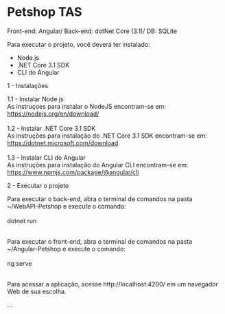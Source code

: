 # Petshop TAS
Front-end: Angular/ Back-end: dotNet Core (3.1)/ DB: SQLite

Para executar o projeto, você deverá ter instalado:
 - Node.js
 - .NET Core 3.1 SDK
 - CLI do Angular
 
1 - Instalações 
 
1.1 - Instalar Node.js 
<br>
    As instruçoes para instalar o NodeJS encontram-se em:
    <br>
    https://nodejs.org/en/download/
<br> <br>
1.2 - Instalar .NET Core 3.1 SDK
<br>
    As instruções para instalação do .NET Core 3.1 SDK encontram-se em:
    <br>
    https://dotnet.microsoft.com/download
<br>    
1.3 - Instalar CLI do Angular
<br>
    As instruções para instalação do Angular CLI encontram-se em:
    <br>
    https://www.npmjs.com/package/@angular/cli
<br>


2 - Executar o projeto

Para executar o back-end, abra o terminal de comandos na pasta ~/WebAPI-Petshop e execute o comando:
<br><br>
dotnet run
<br><br>

Para executar o front-end, abra o terminal de comandos na pasta ~/Angular-Petshop e execute o comando:
<br><br>
ng serve
<br><br>

Para acessar a aplicação, acesse http://localhost:4200/ em um navegador Web de sua escolha.

<a class="reff_f" id="reff_f">...</a>
    
    
    
    
